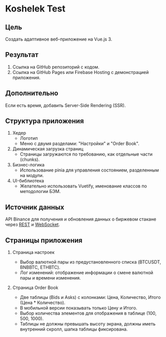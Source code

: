# Koshelek Test

## Цель

Создать адаптивное веб-приложение на Vue.js 3.

## Результат

1. Ссылка на GitHub репозиторий с кодом.
2. Ссылка на GitHub Pages или Firebase Hosting с демонстрацией приложения.

## Дополнительно

Если есть время, добавить Server-Side Rendering (SSR).

## Структура приложения

1. Хедер
   - Логотип
   - Меню с двумя разделами: "Настройки" и "Order Book".
2. Динамическая загрузка страниц
   - Страницы загружаются по требованию, как отдельные части (chunks).
3. Бизнес-логика
   - Использование pinia для управления состоянием, разделенным на модули.
4. UI-библиотека
   - Желательно использовать Vuetify, именование классов по методологии БЭМ.

## Источник данных

API Binance для получения и обновления данных о биржевом стакане через [REST](https://developers.binance.com/docs/binance-spot-api-docs/rest-api#order-book) и [WebSocket](https://developers.binance.com/docs/binance-spot-api-docs/web-socket-streams#how-to-manage-a-local-order-book-correctly).

## Страницы приложения

1. Страница настроек

   - Выбор валютной пары из предустановленного списка (BTCUSDT, BNBBTC, ETHBTC).
   - Лог изменений: отображение информации о смене валютной пары и времени изменения.

2. Страница Order Book
   - Две таблицы (Bids и Asks) с колонками: Цена, Количество, Итого (Цена \* Количество).
   - В мобильной версии показывать только Цену и Итого.
   - Выбор количества элементов для отображения в таблице (100, 500, 1000).
   - Таблицы не должны превышать высоту экрана, должны иметь внутренний скролл, шапка таблицы фиксирована.
